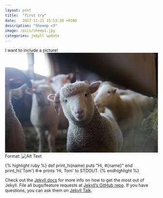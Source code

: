 ```yaml
---
layout: post
title:  "first try"
date:   2017-11-21 15:53:38 +0100
description: "Sheeep <3"
image: /pics/sheep1.jpg
categories: jekyll update
---
```

I want to include a picture! 
![Sheep are awesome!](/pics/sheep1.jpg)
Format: ![Alt Text ](url)

{% highlight ruby %}
def print_hi(name)
  puts "Hi, #{name}"
end
print_hi('Tom')
#=> prints 'Hi, Tom' to STDOUT.
{% endhighlight %}

Check out the [Jekyll docs][jekyll-docs] for more info on how to get the most out of Jekyll. File all bugs/feature requests at [Jekyll’s GitHub repo][jekyll-gh]. If you have questions, you can ask them on [Jekyll Talk][jekyll-talk].

[jekyll-docs]: https://jekyllrb.com/docs/home
[jekyll-gh]:   https://github.com/jekyll/jekyll
[jekyll-talk]: https://talk.jekyllrb.com/

